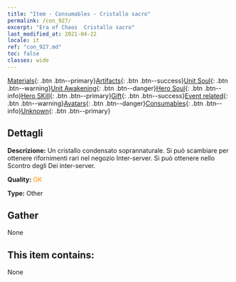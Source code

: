 ```yaml
---
title: "Item - Consumables - Cristallo sacro"
permalink: /con_927/
excerpt: "Era of Chaos  Cristallo sacro"
last_modified_at: 2021-04-22
locale: it
ref: "con_927.md"
toc: false
classes: wide
---
```

 [Materials](/ItemsIT/){: .btn .btn--primary}[Artifacts](/ItemsIT/Artifacts/){: .btn .btn--success}[Unit Soul](/ItemsIT/UnitSoul/){: .btn .btn--warning}[Unit Awakening](/ItemsIT/UnitAwakening/){: .btn .btn--danger}[Hero Soul](/ItemsIT/HeroSoul/){: .btn .btn--info}[Hero SKill](/ItemsIT/HeroSkill/){: .btn .btn--primary}[Gift](/ItemsIT/Gift/){: .btn .btn--success}[Event related](/ItemsIT/Events/){: .btn .btn--warning}[Avatars](/ItemsIT/Avatars/){: .btn .btn--danger}[Consumables](/ItemsIT/Consumables/){: .btn .btn--info}[Unknown](/ItemsIT/Unknown/){: .btn .btn--primary}

## Dettagli
 **Descrizione:** Un cristallo condensato soprannaturale. Si può scambiare per ottenere rifornimenti rari nel negozio Inter-server. Si può ottenere nello Scontro degli Dei inter-server.

 **Quality:** <span style="color: #FF8C00">OK</span>

 **Type:** Other

## Gather

  None

## This item contains:

  None

